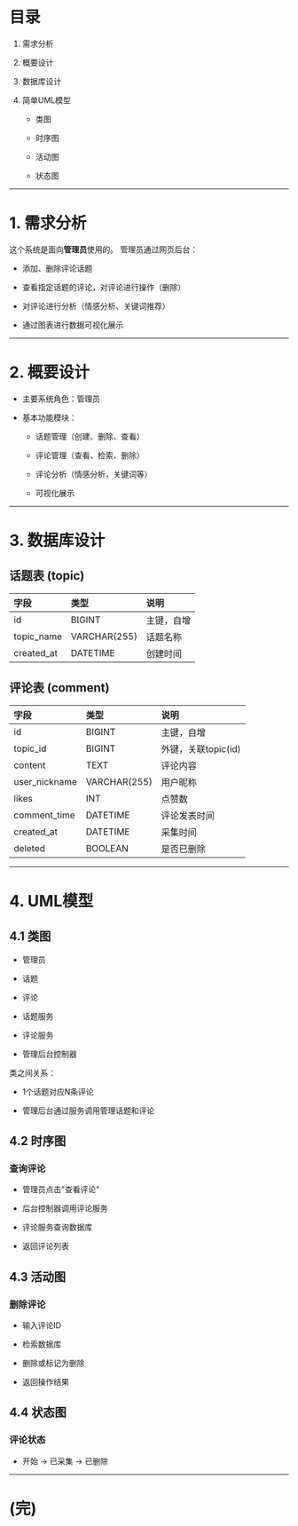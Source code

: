 
# 目录

1. 需求分析
    
2. 概要设计
    
3. 数据库设计
    
4. 简单UML模型
    
    - 类图
        
    - 时序图
        
    - 活动图
        
    - 状态图
        

---

# 1. 需求分析

这个系统是面向**管理员**使用的。 管理员通过网页后台：

- 添加、删除评论话题
    
- 查看指定话题的评论，对评论进行操作（删除）
    
- 对评论进行分析（情感分析、关键词推荐）
    
- 通过图表进行数据可视化展示
    

---

# 2. 概要设计

- 主要系统角色：管理员
    
- 基本功能模块：
    
    - 话题管理（创建、删除、查看）
        
    - 评论管理（查看、检索、删除）
        
    - 评论分析（情感分析，关键词等）
        
    - 可视化展示
        

---

# 3. 数据库设计

## 话题表 (topic)

|字段|类型|说明|
|:--|:--|:--|
|id|BIGINT|主键，自增|
|topic_name|VARCHAR(255)|话题名称|
|created_at|DATETIME|创建时间|

## 评论表 (comment)

| 字段            | 类型           | 说明             |
| :------------ | :----------- | :------------- |
| id            | BIGINT       | 主键，自增          |
| topic_id      | BIGINT       | 外键，关联topic(id) |
| content       | TEXT         | 评论内容           |
| user_nickname | VARCHAR(255) | 用户昵称           |
| likes         | INT          | 点赞数            |
| comment_time  | DATETIME     | 评论发表时间         |
| created_at    | DATETIME     | 采集时间           |
| deleted       | BOOLEAN      | 是否已删除          |

---

# 4. UML模型

## 4.1 类图

- 管理员
    
- 话题
    
- 评论
    
- 话题服务
    
- 评论服务
    
- 管理后台控制器
    

类之间关系：

- 1个话题对应N条评论
    
- 管理后台通过服务调用管理话题和评论
    

## 4.2 时序图

### 查询评论

- 管理员点击"查看评论"
    
- 后台控制器调用评论服务
    
- 评论服务查询数据库
    
- 返回评论列表
    

## 4.3 活动图

### 删除评论

- 输入评论ID
    
- 检索数据库
    
- 删除或标记为删除
    
- 返回操作结果
    

## 4.4 状态图

### 评论状态

- 开始 -> 已采集 -> 已删除
    

---

# (完)